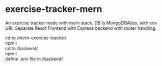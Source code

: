 # exercise-tracker-mern
An exercise tracker made with mern stack.  DB is MongoDBAtlas, with env URI.  Separate React Frontend with Express backend with router handling.

cd to /mern-exercise-tracker/  
npm i   
cd to /backend/  
npm i  
define .env file in /backend/  
